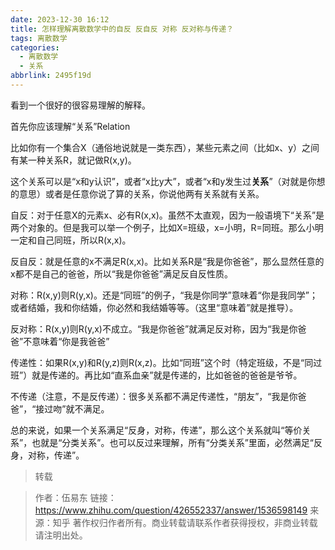 ```yaml
---
date: 2023-12-30 16:12
title: 怎样理解离散数学中的自反 反自反 对称 反对称与传递？
tags: 离散数学
categories:
  - 离散数学
  - 关系
abbrlink: 2495f19d
---
```


看到一个很好的很容易理解的解释。



首先你应该理解“关系”Relation

比如你有一个集合X（通俗地说就是一类东西），某些元素之间（比如x、y）之间有某一种关系R，就记做R(x,y)。

这个关系可以是“x和y认识”，或者“x比y大”，或者“x和y发生过**关系**”（对就是你想的意思）或者是任意你说了算的关系，你说他两有关系就有关系。

自反：对于任意X的元素x、必有R(x,x)。虽然不太直观，因为一般语境下“关系”是两个对象的。但是我可以举一个例子，比如X=班级，x=小明，R=同班。那么小明一定和自己同班，所以R(x,x)。

反自反：就是任意的x不满足R(x,x)。比如关系R是“我是你爸爸”，那么显然任意的x都不是自己的爸爸，所以“我是你爸爸”满足反自反性质。

对称：R(x,y)则R(y,x)。还是“同班”的例子，“我是你同学”意味着“你是我同学”；或者结婚，我和你结婚，你必然和我结婚等等。（这里“意味着”就是推导）。

反对称：R(x,y)则R(y,x)不成立。“我是你爸爸”就满足反对称，因为“我是你爸爸”不意味着“你是我爸爸”

传递性：如果R(x,y)和R(y,z)则R(x,z)。比如“同班”这个时（特定班级，不是“同过班”）就是传递的。再比如“直系血亲”就是传递的，比如爸爸的爸爸是爷爷。

不传递（注意，不是反传递）：很多关系都不满足传递性，“朋友”，“我是你爸爸”，“接过吻”就不满足。

总的来说，如果一个关系满足“反身，对称，传递”，那么这个关系就叫“等价关系”，也就是“分类关系”。也可以反过来理解，所有“分类关系”里面，必然满足“反身，对称，传递”。



> 转载

> 作者：伍易东
> 链接：https://www.zhihu.com/question/426552337/answer/1536598149
> 来源：知乎
> 著作权归作者所有。商业转载请联系作者获得授权，非商业转载请注明出处。